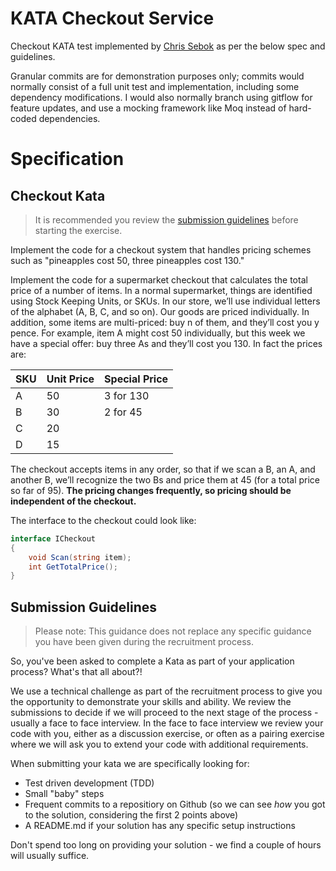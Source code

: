 # KATA Checkout Service

Checkout KATA test implemented by [Chris Sebok](https://github.com/Bidthedog) as per the below spec and guidelines.

Granular commits are for demonstration purposes only; commits would normally consist of a full unit test and implementation, including some dependency modifications. I would also normally branch using gitflow for feature updates, and use a mocking framework like Moq instead of hard-coded dependencies.

# Specification

## Checkout Kata

> It is recommended you review the [submission guidelines](#submission-guidelines) before starting the exercise.

Implement the code for a checkout system that handles pricing schemes such as "pineapples cost 50, three pineapples cost 130."

Implement the code for a supermarket checkout that calculates the total price of a number of items. In a normal supermarket, things are identified using Stock Keeping Units, or SKUs. In our store, we’ll use individual letters of the alphabet (A, B, C, and so on). Our goods are priced individually. In addition, some items are multi-priced: buy n of them, and they’ll cost you y pence. For example, item A might cost 50 individually, but this week we have a special offer: buy three As and they’ll cost you 130. In fact the prices are:

| SKU  | Unit Price | Special Price |
| ---- | ---------- | ------------- |
| A    | 50         | 3 for 130     |
| B    | 30         | 2 for 45      |
| C    | 20         |               |
| D    | 15         |               |

The checkout accepts items in any order, so that if we scan a B, an A, and another B, we’ll recognize the two Bs and price them at 45 (for a total price so far of 95). **The pricing changes frequently, so pricing should be independent of the checkout.**

The interface to the checkout could look like:

```cs
interface ICheckout
{
    void Scan(string item);
    int GetTotalPrice();
}
```

## Submission Guidelines

> Please note: This guidance does not replace any specific guidance you have been given during the recruitment process.

So, you've been asked to complete a Kata as part of your application process? What's that all about?!

We use a technical challenge as part of the recruitment process to give you the opportunity to demonstrate your skills and ability. We review the submissions to decide if we will proceed to the next stage of the process - usually a face to face interview. In the face to face interview we review your code with you, either as a discussion exercise, or often as a pairing exercise where we will ask you to extend your code with additional requirements.

When submitting your kata we are specifically looking for:
- Test driven development (TDD)
- Small "baby" steps
- Frequent commits to a repositiory on Github (so we can see _how_ you got to the solution, considering the first 2 points above)
- A README.md if your solution has any specific setup instructions

Don't spend too long on providing your solution - we find a couple of hours will usually suffice.
